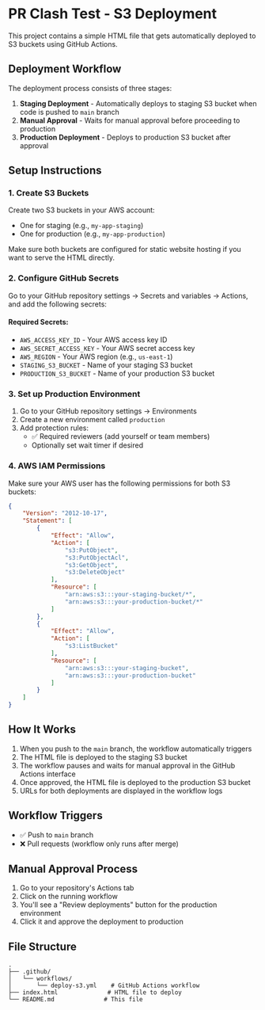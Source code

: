 # PR Clash Test - S3 Deployment

This project contains a simple HTML file that gets automatically deployed to S3 buckets using GitHub Actions.

## Deployment Workflow

The deployment process consists of three stages:

1. **Staging Deployment** - Automatically deploys to staging S3 bucket when code is pushed to `main` branch
2. **Manual Approval** - Waits for manual approval before proceeding to production
3. **Production Deployment** - Deploys to production S3 bucket after approval

## Setup Instructions

### 1. Create S3 Buckets

Create two S3 buckets in your AWS account:
- One for staging (e.g., `my-app-staging`)
- One for production (e.g., `my-app-production`)

Make sure both buckets are configured for static website hosting if you want to serve the HTML directly.

### 2. Configure GitHub Secrets

Go to your GitHub repository settings → Secrets and variables → Actions, and add the following secrets:

#### Required Secrets:
- `AWS_ACCESS_KEY_ID` - Your AWS access key ID
- `AWS_SECRET_ACCESS_KEY` - Your AWS secret access key
- `AWS_REGION` - Your AWS region (e.g., `us-east-1`)
- `STAGING_S3_BUCKET` - Name of your staging S3 bucket
- `PRODUCTION_S3_BUCKET` - Name of your production S3 bucket

### 3. Set up Production Environment

1. Go to your GitHub repository settings → Environments
2. Create a new environment called `production`
3. Add protection rules:
   - ✅ Required reviewers (add yourself or team members)
   - Optionally set wait timer if desired

### 4. AWS IAM Permissions

Make sure your AWS user has the following permissions for both S3 buckets:

```json
{
    "Version": "2012-10-17",
    "Statement": [
        {
            "Effect": "Allow",
            "Action": [
                "s3:PutObject",
                "s3:PutObjectAcl",
                "s3:GetObject",
                "s3:DeleteObject"
            ],
            "Resource": [
                "arn:aws:s3:::your-staging-bucket/*",
                "arn:aws:s3:::your-production-bucket/*"
            ]
        },
        {
            "Effect": "Allow",
            "Action": [
                "s3:ListBucket"
            ],
            "Resource": [
                "arn:aws:s3:::your-staging-bucket",
                "arn:aws:s3:::your-production-bucket"
            ]
        }
    ]
}
```

## How It Works

1. When you push to the `main` branch, the workflow automatically triggers
2. The HTML file is deployed to the staging S3 bucket
3. The workflow pauses and waits for manual approval in the GitHub Actions interface
4. Once approved, the HTML file is deployed to the production S3 bucket
5. URLs for both deployments are displayed in the workflow logs

## Workflow Triggers

- ✅ Push to `main` branch
- ❌ Pull requests (workflow only runs after merge)

## Manual Approval Process

1. Go to your repository's Actions tab
2. Click on the running workflow
3. You'll see a "Review deployments" button for the production environment
4. Click it and approve the deployment to production

## File Structure

```
.
├── .github/
│   └── workflows/
│       └── deploy-s3.yml    # GitHub Actions workflow
├── index.html              # HTML file to deploy
└── README.md              # This file
```
